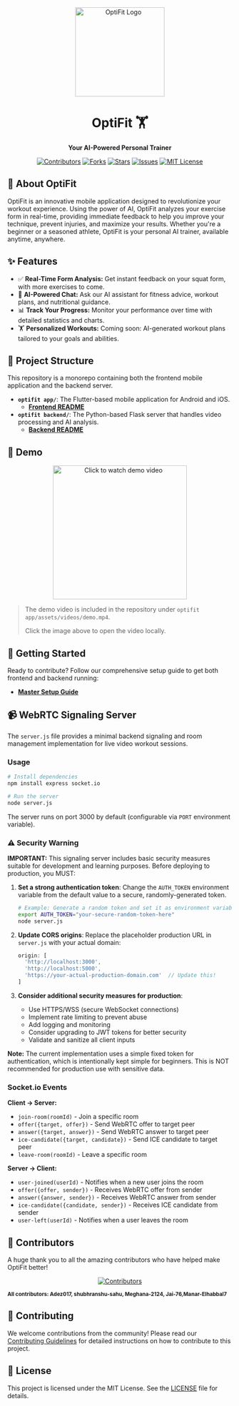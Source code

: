 <div align="center">

  <img src="optifit app/assets/applogo.png" alt="OptiFit Logo" width="200">

  # OptiFit 🏋️

  **Your AI-Powered Personal Trainer**

  [![Contributors](https://img.shields.io/github/contributors/MasterAffan/OptiFit?style=flat-square)](https://github.com/MasterAffan/OptiFit/graphs/contributors)
  [![Forks](https://img.shields.io/github/forks/MasterAffan/OptiFit?style=flat-square)](https://github.com/MasterAffan/OptiFit/network/members)
  [![Stars](https://img.shields.io/github/stars/MasterAffan/OptiFit?style=flat-square)](https://github.com/MasterAffan/OptiFit/stargazers)
  [![Issues](https://img.shields.io/github/issues/MasterAffan/OptiFit?style=flat-square)](https://github.com/MasterAffan/OptiFit/issues)
  [![MIT License](https://img.shields.io/github/license/MasterAffan/OptiFit?style=flat-square)](https://github.com/MasterAffan/OptiFit/blob/main/LICENSE)

</div>

## 🎯 About OptiFit

OptiFit is an innovative mobile application designed to revolutionize your workout experience. Using the power of AI, OptiFit analyzes your exercise form in real-time, providing immediate feedback to help you improve your technique, prevent injuries, and maximize your results. Whether you're a beginner or a seasoned athlete, OptiFit is your personal AI trainer, available anytime, anywhere.

## ✨ Features

- ✅ **Real-Time Form Analysis:** Get instant feedback on your squat form, with more exercises to come.
- 🤖 **AI-Powered Chat:** Ask our AI assistant for fitness advice, workout plans, and nutritional guidance.
- 📊 **Track Your Progress:** Monitor your performance over time with detailed statistics and charts.
- 🏋️ **Personalized Workouts:** Coming soon: AI-generated workout plans tailored to your goals and abilities.

## 📂 Project Structure

This repository is a monorepo containing both the frontend mobile application and the backend server.

- **`optifit app/`**: The Flutter-based mobile application for Android and iOS.
  - [**Frontend README**](./optifit%20app/README_FRONTEND.md)
- **`optifit backend/`**: The Python-based Flask server that handles video processing and AI analysis.
  - [**Backend README**](./optifit%20backend/README_BACKEND.md)

## 🎥 Demo

<p align="center">
  <a href="optifit app/assets/videos/demo.mp4">
    <img src="optifit app/assets/applogo.png" alt="Click to watch demo video" width="300">
  </a>
</p>

> The demo video is included in the repository under `optifit app/assets/videos/demo.mp4`.
> 
> Click the image above to open the video locally.

## 🚀 Getting Started

Ready to contribute? Follow our comprehensive setup guide to get both frontend and backend running:

- [**Master Setup Guide**](./SETUP.md)

## 📹 WebRTC Signaling Server

The `server.js` file provides a minimal backend signaling and room management implementation for live video workout sessions.

### Usage

```bash
# Install dependencies
npm install express socket.io

# Run the server
node server.js
```

The server runs on port 3000 by default (configurable via `PORT` environment variable).

### ⚠️ Security Warning

**IMPORTANT:** This signaling server includes basic security measures suitable for development and learning purposes. Before deploying to production, you MUST:

1. **Set a strong authentication token**: Change the `AUTH_TOKEN` environment variable from the default value to a secure, randomly-generated token.
   ```bash
   # Example: Generate a random token and set it as environment variable
   export AUTH_TOKEN="your-secure-random-token-here"
   node server.js
   ```

2. **Update CORS origins**: Replace the placeholder production URL in `server.js` with your actual domain:
   ```javascript
   origin: [
     'http://localhost:3000',
     'http://localhost:5000',
     'https://your-actual-production-domain.com'  // Update this!
   ]
   ```

3. **Consider additional security measures for production**:
   - Use HTTPS/WSS (secure WebSocket connections)
   - Implement rate limiting to prevent abuse
   - Add logging and monitoring
   - Consider upgrading to JWT tokens for better security
   - Validate and sanitize all client inputs

**Note:** The current implementation uses a simple fixed token for authentication, which is intentionally kept simple for beginners. This is NOT recommended for production use with sensitive data.

### Socket.io Events

**Client → Server:**

- `join-room(roomId)` - Join a specific room
- `offer({target, offer})` - Send WebRTC offer to target peer
- `answer({target, answer})` - Send WebRTC answer to target peer
- `ice-candidate({target, candidate})` - Send ICE candidate to target peer
- `leave-room(roomId)` - Leave a specific room

**Server → Client:**

- `user-joined(userId)` - Notifies when a new user joins the room
- `offer({offer, sender})` - Receives WebRTC offer from sender
- `answer({answer, sender})` - Receives WebRTC answer from sender
- `ice-candidate({candidate, sender})` - Receives ICE candidate from sender
- `user-left(userId)` - Notifies when a user leaves the room

## 🤝 Contributors

A huge thank you to all the amazing contributors who have helped make OptiFit better!

<p align="center">
  <a href="https://github.com/MasterAffan/optifit/graphs/contributors">
    <img src="https://contrib.rocks/image?repo=MasterAffan/optifit" alt="Contributors" />
  </a>
</p>

<!-- If your name is not appearing in the contributors list above, please add it here manually. -->
<sub><b>
All contributors: Adez017, shubhranshu-sahu, Meghana-2124, Jai-76,Manar-Elhabbal7</b></sub>

## 🤝 Contributing

We welcome contributions from the community! Please read our [Contributing Guidelines](./CONTRIBUTING.md) for detailed instructions on how to contribute to this project.

## 📄 License

This project is licensed under the MIT License. See the [LICENSE](./LICENSE) file for details.
